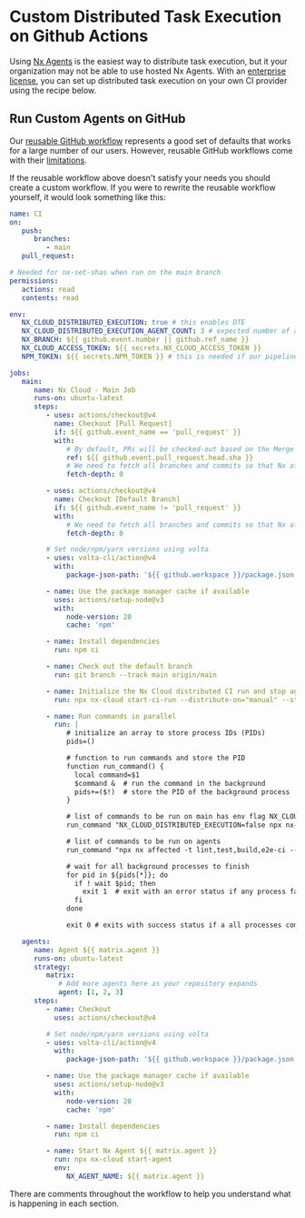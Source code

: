# Custom Distributed Task Execution on Github Actions

Using [Nx Agents](/ci/features/distribute-task-execution) is the easiest way to distribute task execution, but it your organization may not be able to use hosted Nx Agents. With an [enterprise license](/enterprise), you can set up distributed task execution on your own CI provider using the recipe below.

## Run Custom Agents on GitHub

Our [reusable GitHub workflow](https://github.com/nrwl/ci) represents a good set of defaults that works for a large number of our users. However, reusable GitHub workflows come with their [limitations](https://docs.github.com/en/actions/using-workflows/reusing-workflows).

If the reusable workflow above doesn't satisfy your needs you should create a custom workflow. If you were to rewrite the reusable workflow yourself, it would look something like this:

```yaml {% fileName=".github/workflows/ci.yml" %}
name: CI
on:
   push:
      branches:
         - main
   pull_request:

# Needed for nx-set-shas when run on the main branch
permissions:
   actions: read
   contents: read

env:
   NX_CLOUD_DISTRIBUTED_EXECUTION: true # this enables DTE
   NX_CLOUD_DISTRIBUTED_EXECUTION_AGENT_COUNT: 3 # expected number of agents
   NX_BRANCH: ${{ github.event.number || github.ref_name }}
   NX_CLOUD_ACCESS_TOKEN: ${{ secrets.NX_CLOUD_ACCESS_TOKEN }}
   NPM_TOKEN: ${{ secrets.NPM_TOKEN }} # this is needed if our pipeline publishes to npm

jobs:
   main:
      name: Nx Cloud - Main Job
      runs-on: ubuntu-latest
      steps:
         - uses: actions/checkout@v4
           name: Checkout [Pull Request]
           if: ${{ github.event_name == 'pull_request' }}
           with:
              # By default, PRs will be checked-out based on the Merge Commit, but we want the actual branch HEAD.
              ref: ${{ github.event.pull_request.head.sha }}
              # We need to fetch all branches and commits so that Nx affected has a base to compare against.
              fetch-depth: 0

         - uses: actions/checkout@v4
           name: Checkout [Default Branch]
           if: ${{ github.event_name != 'pull_request' }}
           with:
              # We need to fetch all branches and commits so that Nx affected has a base to compare against.
              fetch-depth: 0

         # Set node/npm/yarn versions using volta
         - uses: volta-cli/action@v4
           with:
              package-json-path: '${{ github.workspace }}/package.json'

         - name: Use the package manager cache if available
           uses: actions/setup-node@v3
           with:
              node-version: 20
              cache: 'npm'

         - name: Install dependencies
           run: npm ci

         - name: Check out the default branch
           run: git branch --track main origin/main

         - name: Initialize the Nx Cloud distributed CI run and stop agents when the build tasks are done
           run: npx nx-cloud start-ci-run --distribute-on="manual" --stop-agents-after=e2e-ci

         - name: Run commands in parallel
           run: |
              # initialize an array to store process IDs (PIDs)
              pids=()

              # function to run commands and store the PID
              function run_command() {
                local command=$1
                $command &  # run the command in the background
                pids+=($!)  # store the PID of the background process
              }

              # list of commands to be run on main has env flag NX_CLOUD_DISTRIBUTED_EXECUTION set to false
              run_command "NX_CLOUD_DISTRIBUTED_EXECUTION=false npx nx-cloud record -- nx format:check"

              # list of commands to be run on agents
              run_command "npx nx affected -t lint,test,build,e2e-ci --parallel=3"

              # wait for all background processes to finish
              for pid in ${pids[*]}; do
                if ! wait $pid; then
                  exit 1  # exit with an error status if any process fails
                fi
              done

              exit 0 # exits with success status if a all processes complete successfully

   agents:
      name: Agent ${{ matrix.agent }}
      runs-on: ubuntu-latest
      strategy:
         matrix:
            # Add more agents here as your repository expands
            agent: [1, 2, 3]
      steps:
         - name: Checkout
           uses: actions/checkout@v4

         # Set node/npm/yarn versions using volta
         - uses: volta-cli/action@v4
           with:
              package-json-path: '${{ github.workspace }}/package.json'

         - name: Use the package manager cache if available
           uses: actions/setup-node@v3
           with:
              node-version: 20
              cache: 'npm'

         - name: Install dependencies
           run: npm ci

         - name: Start Nx Agent ${{ matrix.agent }}
           run: npx nx-cloud start-agent
           env:
              NX_AGENT_NAME: ${{ matrix.agent }}
```

There are comments throughout the workflow to help you understand what is happening in each section.
